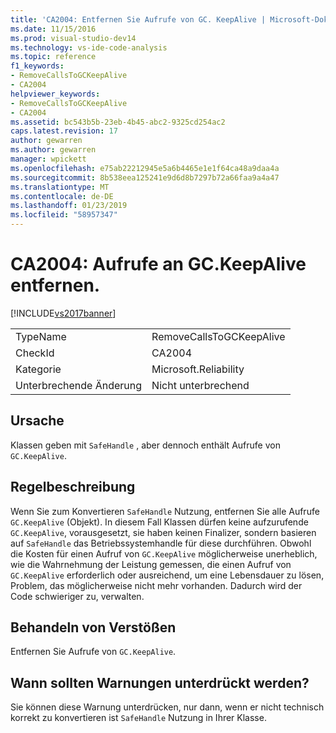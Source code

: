 ```yaml
---
title: 'CA2004: Entfernen Sie Aufrufe von GC. KeepAlive | Microsoft-Dokumentation'
ms.date: 11/15/2016
ms.prod: visual-studio-dev14
ms.technology: vs-ide-code-analysis
ms.topic: reference
f1_keywords:
- RemoveCallsToGCKeepAlive
- CA2004
helpviewer_keywords:
- RemoveCallsToGCKeepAlive
- CA2004
ms.assetid: bc543b5b-23eb-4b45-abc2-9325cd254ac2
caps.latest.revision: 17
author: gewarren
ms.author: gewarren
manager: wpickett
ms.openlocfilehash: e75ab22212945e5a6b4465e1e1f64ca48a9daa4a
ms.sourcegitcommit: 8b538eea125241e9d6d8b7297b72a66faa9a4a47
ms.translationtype: MT
ms.contentlocale: de-DE
ms.lasthandoff: 01/23/2019
ms.locfileid: "58957347"
---
```

# <a name="ca2004-remove-calls-to-gckeepalive"></a>CA2004: Aufrufe an GC.KeepAlive entfernen.
[!INCLUDE[vs2017banner](../includes/vs2017banner.md)]

|||
|-|-|
|TypeName|RemoveCallsToGCKeepAlive|
|CheckId|CA2004|
|Kategorie|Microsoft.Reliability|
|Unterbrechende Änderung|Nicht unterbrechend|

## <a name="cause"></a>Ursache
 Klassen geben mit `SafeHandle` , aber dennoch enthält Aufrufe von `GC.KeepAlive`.

## <a name="rule-description"></a>Regelbeschreibung
 Wenn Sie zum Konvertieren `SafeHandle` Nutzung, entfernen Sie alle Aufrufe `GC.KeepAlive` (Objekt). In diesem Fall Klassen dürfen keine aufzurufende `GC.KeepAlive`, vorausgesetzt, sie haben keinen Finalizer, sondern basieren auf `SafeHandle` das Betriebssystemhandle für diese durchführen.  Obwohl die Kosten für einen Aufruf von `GC.KeepAlive` möglicherweise unerheblich, wie die Wahrnehmung der Leistung gemessen, die einen Aufruf von `GC.KeepAlive` erforderlich oder ausreichend, um eine Lebensdauer zu lösen, Problem, das möglicherweise nicht mehr vorhanden. Dadurch wird der Code schwieriger zu, verwalten.

## <a name="how-to-fix-violations"></a>Behandeln von Verstößen
 Entfernen Sie Aufrufe von `GC.KeepAlive`.

## <a name="when-to-suppress-warnings"></a>Wann sollten Warnungen unterdrückt werden?
 Sie können diese Warnung unterdrücken, nur dann, wenn er nicht technisch korrekt zu konvertieren ist `SafeHandle` Nutzung in Ihrer Klasse.
